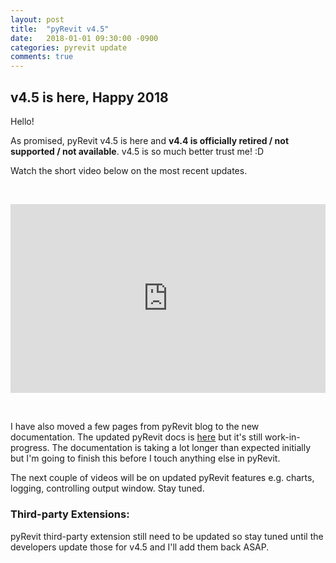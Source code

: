 ```yaml
---
layout: post
title:  "pyRevit v4.5"
date:   2018-01-01 09:30:00 -0900
categories: pyrevit update
comments: true
---
```

## v4.5 is here, Happy 2018

Hello!

As promised, pyRevit v4.5 is here and **v4.4 is officially retired / not supported / not available**. v4.5 is so much better trust me! :D

Watch the short video below on the most recent updates.

&nbsp;

<div style='position: relative; width: 100%; height: 0px; padding-bottom: 60%;'>
<iframe style='position: absolute; left: 0px; top: 0px; width: 100%; height: 100%' src="https://www.youtube.com/embed/ELNpwpAqVaU" frameborder="0" allowfullscreen></iframe>
</div>

&nbsp;

I have also moved a few pages from pyRevit blog to the new documentation. The updated pyRevit docs is [here](http://pyrevit.readthedocs.io/en/latest/) but it's still work-in-progress. The documentation is taking a lot longer than expected initially but I'm going to finish this before I touch anything else in pyRevit.

The next couple of videos will be on updated pyRevit features e.g. charts, logging, controlling output window. Stay tuned.

### Third-party Extensions:

pyRevit third-party extension still need to be updated so stay tuned until the developers update those for v4.5 and I'll add them back ASAP.